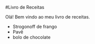 #Livro de Receitas

Olá! Bem vindo ao meu livro de receitas.

- Strogonoff de frango
- Pavê
- bolo de chocolate
